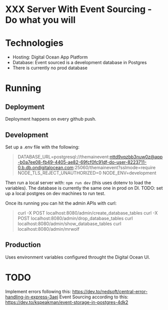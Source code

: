 # XXX Server With Event Sourcing - Do what you will

# Technologies

-   Hosting: Digital Ocean App Platform
-   Database: Event sourced is a development database in Postgres
-   There is currently no prod database

# Running

## Deployment

Deployment happens on every github push.

## Development

Set up a .env file with the following:

> DATABASE_URL=postgresql://themainevent:nttd9vqzbb3nuw0z@app-b0a7ee08-fb49-4405-ae82-69fcf0fc91df-do-user-8223711-0.b.db.ondigitalocean.com:25060/themainevent?sslmode=require
> NODE_TLS_REJECT_UNAUTHORIZED=0
> NODE_ENV=development

Then run a local server with: `npm run dev` (this uses dotenv to load the variables). The database is currently the same one in prod on DI. TODO: set up a local postgres on dev machines to run test.

Once its running you can hit the admin APIs with curl:

> curl -X POST localhost:8080/admin/create_database_tables
> curl -X POST localhost:8080/admin/drop_database_tables
> curl localhost:8080/admin/show_database_tables
> curl localhost:8080/admin/mrwolf

## Production

Uses environment variables configured throught the Digital Ocean UI.

# TODO

Implement errors following this: https://dev.to/nedsoft/central-error-handling-in-express-3aej
Event Sourcing according to this: https://dev.to/kspeakman/event-storage-in-postgres-4dk2
